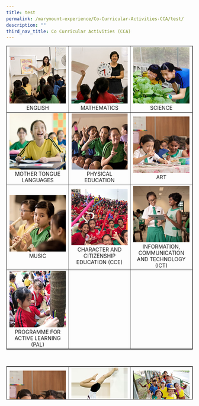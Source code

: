 ```yaml
---
title: test
permalink: /marymount-experience/Co-Curricular-Activities-CCA/test/
description: ""
third_nav_title: Co Curricular Activities (CCA)
---
```

<table style="border-collapse: collapse; width: 100%;" border="1">
  <tbody>
    <tr>
      <td style="width: 33.3333%; text-align: center;">
        <a href="/marymount-experience/curriculum/english"><img src="/images/c1.jpg" alt="c1"></a> ENGLISH
      </td>
      <td style="width: 33.3333%; text-align: center;">
        <a href="/marymount-experience/curriculum/mathematics/"><img src="/images/c2.jpg" alt="c2"></a> MATHEMATICS
      </td>
      <td style="width: 33.3333%; text-align: center;">
        <a href="/marymount-experience/curriculum/science"><img src="/images/c3.jpg" alt="c3"></a> SCIENCE
      </td>
    </tr>
    <tr>
      <td style="width: 33.3333%; text-align: center;">
        <a href="/marymount-experience/curriculum/mother-tongue-languages"><img src="/images/c4.jpg" alt="c4"></a> MOTHER TONGUE LANGUAGES
      </td>
      <td style="width: 33.3333%; text-align: center;">
        <a href="/marymount-experience/curriculum/physical-education"><img src="/images/c5.jpg" alt="c5"></a> PHYSICAL EDUCATION
      </td>
      <td style="width: 33.3333%; text-align: center;">
        <a href="/marymount-experience/curriculum/aesthetics-art"><img src="/images/c6.jpg" alt="c6"></a> ART
      </td>
    </tr>
    <tr>
      <td style="width: 33.3333%; text-align: center;">
        <a href="/marymount-experience/curriculum/aesthetics-music"><img src="/images/c7.jpg" alt="c7"></a> MUSIC
      </td>
      <td style="width: 33.3333%; text-align: center;">
        <a href="/marymount-experience/curriculum/character-and-citizenship-education-cce"><img src="/images/c8.jpg" alt="c8"></a> CHARACTER AND CITIZENSHIP EDUCATION (CCE)
      </td>
      <td style="width: 33.3333%; text-align: center;">
        <a href="/marymount-experience/curriculum/information-communication-and-technology-ict"><img src="/images/c9.jpg" alt="c9"></a> INFORMATION, COMMUNICATION AND TECHNOLOGY (ICT)
      </td>
    </tr>
    <tr>
      <td style="width: 33.3333%; text-align: center;">
        <a href="/marymount-experience/curriculum/programme-for-active-learning-pal/"><img src="/images/c0.jpg" alt="c0"></a> PROGRAMME FOR ACTIVE LEARNING (PAL)
      </td>
      <td style="width: 33.3333%; text-align: center;">&nbsp;</td>
      <td style="width: 33.3333%; text-align: center;">&nbsp;</td>
    </tr>
  </tbody>
</table>

<br>

<table style="border-collapse: collapse; width: 100%; height: 90px;" border="1">
  <tbody>
    <tr>
      <td style="width: 33.3333%; text-align: center;">
        <a href="/marymount-experience/co-curricular-activities-cca/art-club"><img src="/images/cca1.jpg" alt="c1"></a> ART CLUB
      </td>
       <td style="width: 33.3333%; text-align: center;">
        <a href="/marymount-experience/co-curricular-activities-cca/artistic-gymnastics"><img src="/images/cca2.jpg"></a>ARTISTIC GYMNASTICS
      </td>
      <td style="width: 33.3333%; height: 18px; text-align: center;">
        <a href="/marymount-experience/co-curricular-activities-cca/brownies"><img src="images/cca3.jpg" alt="cca3"></a>BROWNIES
      </td>
    </tr>
    <tr style="height: 18px;">
      <td style="width: 33.3333%; height: 18px; text-align: center;">
        <a href="/marymount-experience/co-curricular-activities-cca/choir"><img src="images/cca4.jpg" alt="cca4"></a>CHOIR
      </td>
      <td style="width: 33.3333%; height: 18px; text-align: center;">
        <a href="/marymount-experience/co-curricular-activities-cca/dance-ensemble"><img src="images/cca5.jpg" alt="cca5"></a>DANCE ENSEMBLE
      </td>
      <td style="width: 33.3333%; height: 18px; text-align: center;">
        <a href="/marymount-experience/co-curricular-activities-cca/drama-club"><img src="images/cca6.jpg" alt="cca6"></a>DRAMA CLUB
      </td>
    </tr>
    <tr style="height: 36px;">
      <td style="width: 33.3333%; height: 36px; text-align: center;">
        <a href="/marymount-experience/co-curricular-activities-cca/environmental-science-club"><img src="images/cca7.jpg" alt="cca7"></a>ENVIRONMENTAL SCIENCE CLUB
      </td>
      <td style="width: 33.3333%; height: 36px; text-align: center;">
        <a href="/marymount-experience/co-curricular-activities-cca/netball"><img src="images/cca8.jpg" alt="cca8"></a>NETBALL
      </td>
      <td style="width: 33.3333%; height: 36px; text-align: center;">
        <a href="/marymount-experience/co-curricular-activities-cca/percussion-ensemble"><img src="images/cca9.jpg" alt="cca9"></a>PERCUSSION ENSEMBLE
      </td>
    </tr>
    <tr style="height: 18px;">
      <td style="width: 33.3333%; height: 18px; text-align: center;">
        <a href="/marymount-experience/co-curricular-activities-cca/rhythmic-gymnastics"><img src="images/cca10.jpg" alt="cca10"></a>RHYTHMIC GYMNASTICS
      </td>
      <td style="width: 33.3333%; height: 18px; text-align: center;">
        <a href="/marymount-experience/co-curricular-activities-cca/tennis"><img src="images/cca11.jpg" alt="cca11"></a>TENNIS
      </td>
      <td style="width: 33.3333%; height: 18px; text-align: center;">&nbsp;</td>
    </tr>
  </tbody>
</table>